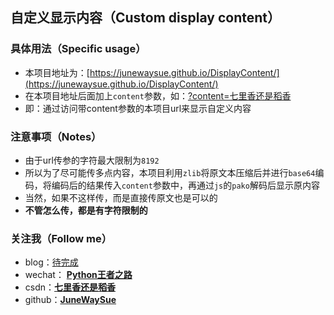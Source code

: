 ## 自定义显示内容（Custom display content）

### 具体用法（Specific usage）
- 本项目地址为：[https://junewaysue.github.io/DisplayContent/](https://junewaysue.github.io/DisplayContent/)
- 在本项目地址后面加上`content`参数，如：[?content=七里香还是稻香](https://junewaysue.github.io/DisplayContent/?content=七里香还是稻香)
- 即：通过访问带content参数的本项目url来显示自定义内容

### 注意事项（Notes）
- 由于url传参的字符最大限制为`8192`
- 所以为了尽可能传多点内容，本项目利用`zlib`将原文本压缩后并进行`base64`编码，将编码后的结果传入`content`参数中，再通过`js`的`pako`解码后显示原内容
- 当然，如果不这样传，而是直接传原文也是可以的
- **不管怎么传，都是有字符限制的**

### 关注我（Follow me）
- blog：[待完成]()
- wechat： **[Python王者之路](https://user-images.githubusercontent.com/45711125/234814025-af439d36-d595-434d-bb51-e138b0c7738d.jpg)**
- csdn：**[七里香还是稻香](https://blog.csdn.net/sinat_39629323)**
- github：**[JuneWaySue](https://github.com/JuneWaySue)**